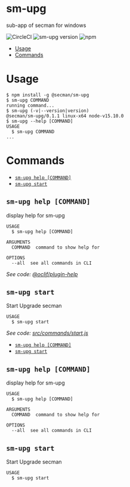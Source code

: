 sm-upg
======

sub-app of secman for windows

![CircleCI](https://circleci.com/gh/secman-team/secman.svg?style=svg)
![sm-upg version](https://img.shields.io/npm/v/@secman/sm-upg?color=blue&label=version&logo=npm&style=flat-square)
![npm](https://img.shields.io/npm/dw/@secman/sm-upg?style=flat-square)

<!-- toc -->
* [Usage](#usage)
* [Commands](#commands)
<!-- tocstop -->
# Usage
<!-- usage -->
```sh-session
$ npm install -g @secman/sm-upg
$ sm-upg COMMAND
running command...
$ sm-upg (-v|--version|version)
@secman/sm-upg/0.1.1 linux-x64 node-v15.10.0
$ sm-upg --help [COMMAND]
USAGE
  $ sm-upg COMMAND
...
```
<!-- usagestop -->
# Commands
<!-- commands -->
* [`sm-upg help [COMMAND]`](#sm-upg-help-command)
* [`sm-upg start`](#sm-upg-start)

## `sm-upg help [COMMAND]`

display help for sm-upg

```
USAGE
  $ sm-upg help [COMMAND]

ARGUMENTS
  COMMAND  command to show help for

OPTIONS
  --all  see all commands in CLI
```

_See code: [@oclif/plugin-help](https://github.com/oclif/plugin-help/blob/v3.2.2/src/commands/help.ts)_

## `sm-upg start`

Start Upgrade secman

```
USAGE
  $ sm-upg start
```

_See code: [src/commands/start.js](https://github.com/secman-team/secman/blob/v0.1.1/src/commands/start.js)_
<!-- commandsstop -->
* [`sm-upg help [COMMAND]`](#sm-upg-help-command)
* [`sm-upg start`](#sm-upg-start)

## `sm-upg help [COMMAND]`

display help for sm-upg

```
USAGE
  $ sm-upg help [COMMAND]

ARGUMENTS
  COMMAND  command to show help for

OPTIONS
  --all  see all commands in CLI
```

## `sm-upg start`

Start Upgrade secman

```
USAGE
  $ sm-upg start
```
